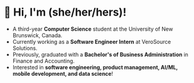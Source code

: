 # 👋 Hi, I'm  (she/her/hers)!

* A third-year **Computer Science** student at the University of New Brunswick, Canada.
* Currently working as a **Software Engineer Intern** at VeroSource Solutions.
* Previously, graduated with a **Bachelor's of Business Administration** in Finance and Accounting.
* Interested in **software engineering, product management, AI/ML, mobile development, and data science**!

